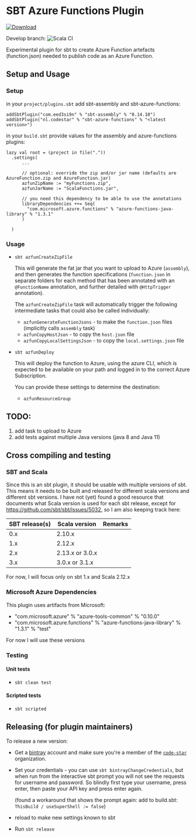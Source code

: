 # SBT Azure Functions Plugin 
[ ![Download](https://api.bintray.com/packages/code-star/sbt-plugins/sbt-azure-functions/images/download.svg) ](https://bintray.com/code-star/sbt-plugins/sbt-azure-functions/_latestVersion)

Develop branch: ![Scala CI](https://github.com/code-star/sbt-azure-functions-plugin/workflows/Scala%20CI/badge.svg?branch=develop)

Experimental plugin for sbt to create Azure Function artefacts (function.json) needed to publish code as an Azure Function.

## Setup and Usage

### Setup
  
in your `project/plugins.sbt` add sbt-assembly and sbt-azure-functions:
  
    addSbtPlugin("com.eed3si9n" % "sbt-assembly" % "0.14.10")
    addSbtPlugin("nl.codestar" % "sbt-azure-functions" % "<latest version>")

in your `build.sbt` provide values for the assembly and azure-functions plugins:

    lazy val root = (project in file("."))
      .settings(
          ...

          // optional: override the zip and/or jar name (defaults are AzureFunction.zip and AzureFunction.jar)
          azfunZipName := "myFunctions.zip",
          azfunJarName := "ScalaFunctions.jar",
      
          // you need this dependency to be able to use the annotations
          libraryDependencies ++= Seq(
            "com.microsoft.azure.functions" % "azure-functions-java-library" % "1.3.1"
          )
        
      )

### Usage

* `sbt azfunCreateZipFile`

    This will generate the fat jar that you want to upload to Azure (`assembly`), and then generates the function
    specifications (`function.json` in separate folders for each method that has been annotated with an `@FunctionName`
    annotation, and further detailed with `@HttpTrigger` annotation).
  
    The `azfunCreateZipFile` task will automatically trigger the following intermediate tasks that could also be
    called individually:
  
    * `azfunGenerateFunctionJsons` - to make the `function.json` files (implicitly calls `assembly` task)
    * `azfunCopyHostJson` - to copy the `host.json` file
    * `azfunCopyLocalSettingsJson` - to copy the `local.settings.json` file

* `sbt azfunDeploy`

    This will deploy the function to Azure, using the azure CLI, which is expected to be available on your path
    and logged in to the correct Azure Subscription.
  
    You can provide these settings to determine the destination:
    * `azfunResourceGroup`
    

## TODO: 
1. add task to upload to Azure
1. add tests against multiple Java versions (java 8 and Java 11)


## Cross compiling and testing
### SBT and Scala
Since this is an sbt plugin, it should be usable with multiple versions of sbt. This means it needs to be built and
released for different scala versions and different sbt versions. I have not (yet) found a good resource that documents
what Scala version is used for each sbt release, except for https://github.com/sbt/sbt/issues/5032, 
so I am also keeping track here:

| SBT release(s)| Scala version     | Remarks                                          |
|---------------|-------------------|--------------------------------------------------|
| 0.x           | 2.10.x            |
| 1.x           | 2.12.x            |
| 2.x           | 2.13.x or 3.0.x   |
| 3.x           | 3.0.x or 3.1.x    |

For now, I will focus only on sbt 1.x and Scala 2.12.x

### Microsoft Azure Dependencies
This plugin uses artifacts from Microsoft:
* "com.microsoft.azure" % "azure-tools-common" % "0.10.0"
* "com.microsoft.azure.functions" % "azure-functions-java-library" % "1.3.1" % "test"

For now I will use these versions

### Testing
#### Unit tests
* `sbt clean test`
#### Scripted tests
* `sbt scripted`

## Releasing (for plugin maintainers)
To release a new version:
* Get a [bintray](https://bintray.com) account and make sure you're a member of the [`code-star`](https://bintray.com/code-star) organization.
* Set your credentials - you can use `sbt bintrayChangeCredentials`, but when run from the interactive sbt prompt
  you will not see the requests for username and password. So blindly first type your username, press enter, then
  paste your API key and press enter again.

    (found a workaround that shows the prompt again: add to build.sbt: `ThisBuild / useSuperShell := false`)
* reload to make new settings known to sbt
* Run `sbt release`

